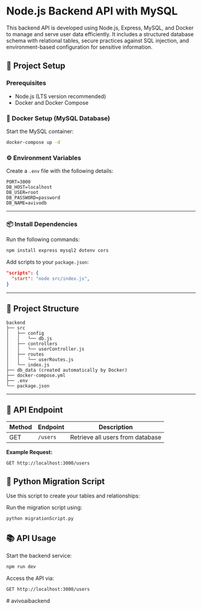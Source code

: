 # Node.js Backend API with MySQL

This backend API is developed using Node.js, Express, MySQL, and Docker to manage and serve user data efficiently. It includes a structured database schema with relational tables, secure practices against SQL injection, and environment-based configuration for sensitive information.

## 🚀 Project Setup

### Prerequisites
- Node.js (LTS version recommended)
- Docker and Docker Compose

### 🐳 Docker Setup (MySQL Database)

Start the MySQL container:

```bash
docker-compose up -d
```


### ⚙️ Environment Variables

Create a `.env` file with the following details:

```dotenv
PORT=3000
DB_HOST=localhost
DB_USER=root
DB_PASSWORD=password
DB_NAME=avivodb
```

---

### 📦 Install Dependencies

Run the following commands:

```bash
npm install express mysql2 dotenv cors
```

Add scripts to your `package.json`:

```json
"scripts": {
  "start": "node src/index.js",
}
```

---

## 📂 Project Structure

```
backend
├── src
│   ├── config
│   │   └── db.js
│   ├── controllers
│   │   └── userController.js
│   ├── routes
│   │   └── userRoutes.js
│   └── index.js
├── db_data (created automatically by Docker)
├── docker-compose.yml
├── .env
└── package.json
```

---



## 🎯 API Endpoint

| Method | Endpoint | Description           |
|--------|----------|-----------------------|
| GET    | `/users` | Retrieve all users from database

**Example Request:**

```
GET http://localhost:3000/users
```

## 🐍 Python Migration Script 

Use this script to create your tables and relationships:



Run the migration script using:

```bash
python migrationScript.py
```


## 📚 API Usage

Start the backend service:

```bash
npm run dev
```

Access the API via:

```bash
GET http://localhost:3000/users
```



#   a v i v o a i b a c k e n d  
 